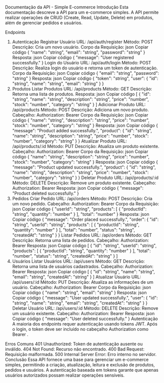 Documentação da API - Simple E-commerce
Introdução
Esta documentação descreve a API para um e-commerce simples. A API permite realizar operações de CRUD (Create, Read, Update, Delete) em produtos, além de gerenciar pedidos e usuários.

Endpoints
1. Autenticação
Registrar Usuário
URL: /api/auth/register
Método: POST
Descrição: Cria um novo usuário.
Corpo da Requisição:
json
Copiar código
{
  "name": "string",
  "email": "string",
  "password": "string"
}
Resposta:
json
Copiar código
{
  "message": "User registered successfully."
}
Login do Usuário
URL: /api/auth/login
Método: POST
Descrição: Realiza login do usuário e retorna um token de autenticação.
Corpo da Requisição:
json
Copiar código
{
  "email": "string",
  "password": "string"
}
Resposta:
json
Copiar código
{
  "token": "string",
  "user": {
    "id": "string",
    "name": "string",
    "email": "string"
  }
}
2. Produtos
Listar Produtos
URL: /api/products
Método: GET
Descrição: Retorna uma lista de produtos.
Resposta:
json
Copiar código
[
  {
    "id": "string",
    "name": "string",
    "description": "string",
    "price": "number",
    "stock": "number",
    "category": "string"
  }
]
Adicionar Produto
URL: /api/products
Método: POST
Descrição: Adiciona um novo produto.
Cabeçalho:
Authorization: Bearer <token>
Corpo da Requisição:
json
Copiar código
{
  "name": "string",
  "description": "string",
  "price": "number",
  "stock": "number",
  "category": "string"
}
Resposta:
json
Copiar código
{
  "message": "Product added successfully.",
  "product": {
    "id": "string",
    "name": "string",
    "description": "string",
    "price": "number",
    "stock": "number",
    "category": "string"
  }
}
Atualizar Produto
URL: /api/products/:id
Método: PUT
Descrição: Atualiza um produto existente.
Cabeçalho:
Authorization: Bearer <token>
Corpo da Requisição:
json
Copiar código
{
  "name": "string",
  "description": "string",
  "price": "number",
  "stock": "number",
  "category": "string"
}
Resposta:
json
Copiar código
{
  "message": "Product updated successfully.",
  "product": {
    "id": "string",
    "name": "string",
    "description": "string",
    "price": "number",
    "stock": "number",
    "category": "string"
  }
}
Deletar Produto
URL: /api/products/:id
Método: DELETE
Descrição: Remove um produto existente.
Cabeçalho:
Authorization: Bearer <token>
Resposta:
json
Copiar código
{
  "message": "Product deleted successfully."
}
3. Pedidos
Criar Pedido
URL: /api/orders
Método: POST
Descrição: Cria um novo pedido.
Cabeçalho:
Authorization: Bearer <token>
Corpo da Requisição:
json
Copiar código
{
  "userId": "string",
  "products": [
    {
      "productId": "string",
      "quantity": "number"
    }
  ],
  "total": "number"
}
Resposta:
json
Copiar código
{
  "message": "Order placed successfully.",
  "order": {
    "id": "string",
    "userId": "string",
    "products": [
      {
        "productId": "string",
        "quantity": "number"
      }
    ],
    "total": "number",
    "status": "string",
    "createdAt": "string"
  }
}
Listar Pedidos
URL: /api/orders
Método: GET
Descrição: Retorna uma lista de pedidos.
Cabeçalho:
Authorization: Bearer <token>
Resposta:
json
Copiar código
[
  {
    "id": "string",
    "userId": "string",
    "products": [
      {
        "productId": "string",
        "quantity": "number"
      }
    ],
    "total": "number",
    "status": "string",
    "createdAt": "string"
  }
]
4. Usuários
Listar Usuários
URL: /api/users
Método: GET
Descrição: Retorna uma lista de usuários cadastrados.
Cabeçalho:
Authorization: Bearer <token>
Resposta:
json
Copiar código
[
  {
    "id": "string",
    "name": "string",
    "email": "string",
    "createdAt": "string"
  }
]
Atualizar Usuário
URL: /api/users/:id
Método: PUT
Descrição: Atualiza as informações de um usuário.
Cabeçalho:
Authorization: Bearer <token>
Corpo da Requisição:
json
Copiar código
{
  "name": "string",
  "email": "string"
}
Resposta:
json
Copiar código
{
  "message": "User updated successfully.",
  "user": {
    "id": "string",
    "name": "string",
    "email": "string",
    "createdAt": "string"
  }
}
Deletar Usuário
URL: /api/users/:id
Método: DELETE
Descrição: Remove um usuário existente.
Cabeçalho:
Authorization: Bearer <token>
Resposta:
json
Copiar código
{
  "message": "User deleted successfully."
}
Autenticação
A maioria dos endpoints requer autenticação usando tokens JWT. Após o login, o token deve ser incluído no cabeçalho Authorization como Bearer <token>.

Erros Comuns
401 Unauthorized: Token de autenticação ausente ou inválido.
404 Not Found: Recurso não encontrado.
400 Bad Request: Requisição malformada.
500 Internal Server Error: Erro interno no servidor.
Conclusão
Essa API fornece uma base para gerenciar um e-commerce simples, permitindo a criação, atualização, leitura e exclusão de produtos, pedidos e usuários. A autenticação baseada em tokens garante que apenas usuários autorizados possam realizar operações sensíveis.